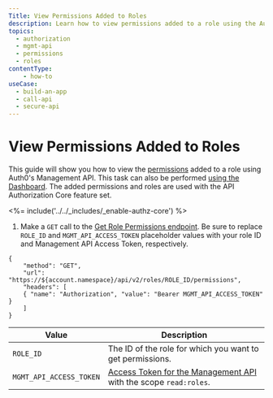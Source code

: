 ```yaml
---
Title: View Permissions Added to Roles
description: Learn how to view permissions added to a role using the Auth0 Management API. For use with Auth0's API Authorization Core feature set.
topics:
  - authorization
  - mgmt-api
  - permissions
  - roles
contentType: 
    - how-to
useCase:
  - build-an-app
  - call-api
  - secure-api
---
```

# View Permissions Added to Roles

This guide will show you how to view the [permissions](/authorization/concepts/rbac) added to a role using Auth0's Management API. This task can also be performed [using the Dashboard](/dashboard/guides/roles/view-role-permissions). The added permissions and roles are used with the API Authorization Core feature set.

<%= include('../../_includes/_enable-authz-core') %>

1. Make a `GET` call to the [Get Role Permissions endpoint](/api/management/v2#!/roles/get_role_permissions). Be sure to replace `ROLE_ID` and `MGMT_API_ACCESS_TOKEN` placeholder values with your role ID and Management API Access Token, respectively.

```har
{
	"method": "GET",
	"url": "https://${account.namespace}/api/v2/roles/ROLE_ID/permissions",
	"headers": [
   	{ "name": "Authorization", "value": "Bearer MGMT_API_ACCESS_TOKEN" }
	]
}
```

| **Value** | **Description** |
| - | - |
| `ROLE_ID` | Τhe ID of the role for which you want to get permissions. |
| `MGMT_API_ACCESS_TOKEN` | [Access Token for the Management API](/api/management/v2/tokens) with the scope `read:roles`. |